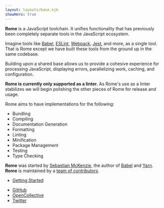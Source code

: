 ```yaml
---
layout: layouts/base.njk
showHero: true
---
```


**Rome** is a JavaScript toolchain. It unifies functionality that has previously been completely separate tools in the JavaScript ecosystem.

Imagine tools like [Babel](https://babeljs.io/), [ESLint](https://eslint.org/), [Webpack](https://webpack.js.org/), [Jest](https://jestjs.io/), and more, as a single tool. That is Rome except we have built these tools from the ground up in the same codebase.

Building upon a shared base allows us to provide a cohesive experience for processing JavaScript, displaying errors, parallelizing work, caching, and configuration.

**Rome is currently only supported as a linter.** As Rome's use as a linter stabilizes we will begin polishing the other pieces of Rome for release and usage.

Rome aims to have implementations for the following:

 - Bundling
 - Compiling
 - Documentation Generation
 - Formatting
 - Linting
 - Minification
 - Package Management
 - Testing
 - Type Checking

**Rome** was started by [Sebastian McKenzie](https://twitter.com/sebmck), the author of [Babel](https://babeljs.io) and [Yarn](https://yarnpkg.com). **Rome** is maintained by a [team of contributors](/contributing/team).

<ul class="home-actions">
	<li>
		<a href="/docs/getting-started">Getting Started</a>
	</li>
</ul>


<ul class="home-actions">
	<li>
		<a href="https://github.com/romejs/rome">GitHub</a>
	</li>
	<li>
		<a href="https://opencollective.com/romejs">OpenCollective</a>
	</li>
	<li>
		<a href="https://twitter.com/romejsdev">Twitter</a>
	</li>
</ul>
